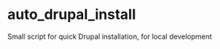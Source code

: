 auto_drupal_install
===================

Small script for quick Drupal installation, for local development
